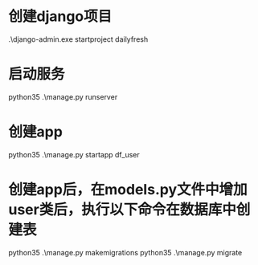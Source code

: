 # 创建django项目
.\django-admin.exe startproject dailyfresh

# 启动服务
python35 .\manage.py runserver

# 创建app
python35 .\manage.py startapp df_user

# 创建app后，在models.py文件中增加user类后，执行以下命令在数据库中创建表
python35 .\manage.py makemigrations
python35 .\manage.py migrate
